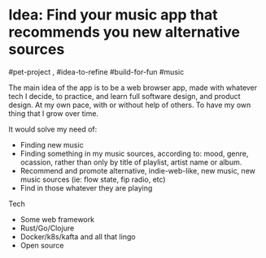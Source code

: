 # Idea: Find your music app that recommends you new alternative sources 
#pet-project , #idea-to-refine #build-for-fun #music

The main idea of the app is to be a web browser app, made with whatever tech I decide, to practice, and learn full software design, and product design. At my own pace, with or without help of others. To have my own thing that I grow over time.

It would solve my need of:
- Finding new music
- Finding something in my music sources, according to: mood, genre, ocassion, rather than only by title of playlist, artist name or album. 
- Recommend and promote alternative, indie-web-like, new music, new music sources (ie: flow state, fip radio, etc)
- Find in those whatever they are playing

Tech
- Some web framework
- Rust/Go/Clojure
- Docker/k8s/kafta and all that lingo
- Open source


